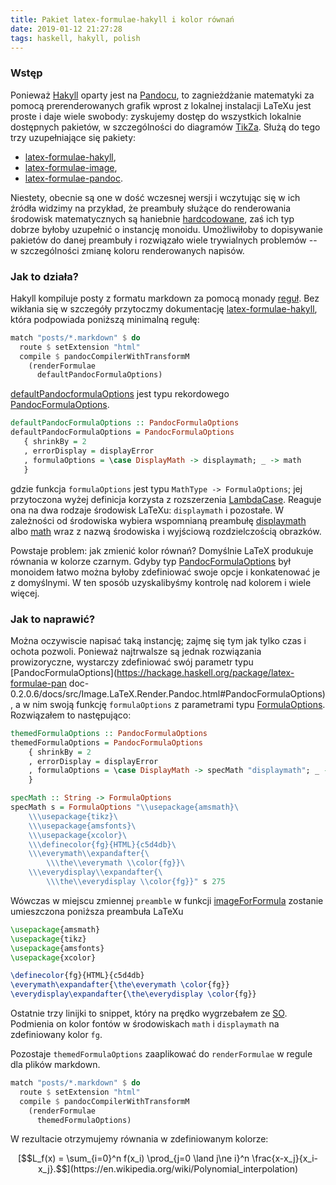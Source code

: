 ```yaml
---
title: Pakiet latex-formulae-hakyll i kolor równań
date: 2019-01-12 21:27:28
tags: haskell, hakyll, polish
---
```


### Wstęp

Ponieważ [Hakyll](https://jaspervdj.be/hakyll/) oparty jest na [Pandocu](https://pandoc.org/), to zagnieżdżanie matematyki za pomocą prerenderowanych grafik wprost z lokalnej instalacji LaTeXu jest proste i daje wiele swobody: zyskujemy dostęp do wszystkich lokalnie dostępnych pakietów, w szczególności do diagramów [TikZa](https://taeer.bar-yam.me/blog/posts/hakyll-tikz/). Służą do tego trzy uzupełniające się pakiety: 

* [latex-formulae-hakyll](https://hackage.haskell.org/package/latex-formulae-hakyll),
* [latex-formulae-image](https://hackage.haskell.org/package/latex-formulae-image), 
* [latex-formulae-pandoc](https://hackage.haskell.org/package/latex-formulae-pandoc). 

Niestety, obecnie są one w dość wczesnej wersji i wczytując się w ich źródła widzimy na przykład, że preambuły służące do renderowania środowisk matematycznych są haniebnie [hardcodowane](https://hackage.haskell.org/package/latex-formulae-image-0.1.1.4/docs/src/Image.LaTeX.Render.html#displaymath), zaś ich typ dobrze byłoby uzupełnić o instancję monoidu. Umożliwiłoby to dopisywanie pakietów do danej preambuły i rozwiązało wiele trywialnych problemów -- w szczególności zmianę koloru renderowanych napisów. 

### Jak to działa?

Hakyll kompiluje posty z formatu markdown za pomocą monady [reguł](https://jaspervdj.be/hakyll/reference/src/Hakyll.Core.Rules.Internal.html#Rules). Bez wikłania się w szczegóły przytoczmy dokumentację [latex-formulae-hakyll](https://hackage.haskell.org/package/latex-formulae-hakyll-0.2.0.4/docs/Hakyll-Contrib-LaTeX.html), która podpowiada poniższą minimalną regułę:

```haskell
match "posts/*.markdown" $ do
  route $ setExtension "html"
  compile $ pandocCompilerWithTransformM
    (renderFormulae 
      defaultPandocFormulaOptions)
```

[defaultPandocformulaOptions](https://hackage.haskell.org/package/latex-formulae-pandoc-0.2.0.6/docs/src/Image.LaTeX.Render.Pandoc.html#convertAllFormulaeDataURI) jest typu rekordowego [PandocFormulaOptions](https://hackage.haskell.org/package/latex-formulae-pandoc-0.2.0.6/docs/src/Image.LaTeX.Render.Pandoc.html#PandocFormulaOptions).

``` haskell
defaultPandocFormulaOptions :: PandocFormulaOptions
defaultPandocFormulaOptions = PandocFormulaOptions
   { shrinkBy = 2
   , errorDisplay = displayError
   , formulaOptions = \case DisplayMath -> displaymath; _ -> math
   }
```
gdzie funkcja `formulaOptions` jest typu `MathType -> FormulaOptions`; jej przytoczona wyżej definicja korzysta z rozszerzenia [LambdaCase](http://storm-country.com/blog/LambdaCase). Reaguje ona na dwa rodzaje środowisk LaTeXu: `displaymath` i pozostałe. W zależności od środowiska wybiera wspomnianą preambułę [displaymath](https://hackage.haskell.org/package/latex-formulae-image-0.1.1.4/docs/src/Image.LaTeX.Render.html#displaymath) albo [math](https://hackage.haskell.org/package/latex-formulae-image-0.1.1.4/docs/src/Image.LaTeX.Render.html#math) wraz z nazwą środowiska i wyjściową rozdzielczością obrazków.


Powstaje problem: jak zmienić kolor równań? Domyślnie LaTeX produkuje równania w kolorze czarnym. Gdyby typ [PandocFormulaOptions](https://hackage.haskell.org/package/latex-formulae-pandoc-0.2.0.6/docs/src/Image.LaTeX.Render.Pandoc.html#PandocFormulaOptions) był monoidem łatwo można byłoby zdefiniować swoje opcje i konkatenować je z domyślnymi. W ten sposób uzyskalibyśmy kontrolę nad kolorem i wiele więcej.

### Jak to naprawić?

Można oczywiscie napisać taką instancję; zajmę się tym jak tylko czas i ochota pozwoli. Ponieważ najtrwalsze są jednak rozwiązania prowizoryczne, wystarczy zdefiniować swój parametr typu [PandocFormulaOptions](https://hackage.haskell.org/package/latex-formulae-pan 
  doc-0.2.0.6/docs/src/Image.LaTeX.Render.Pandoc.html#PandocFormulaOptions), a w nim swoją funkcję `formulaOptions` z parametrami typu [FormulaOptions](https://hackage.haskell.org/package/latex-formulae-image-0.1.1.4/docs/src/Image.LaTeX.Render.html#FormulaOptions). Rozwiązałem to następująco:

```haskell
themedFormulaOptions :: PandocFormulaOptions
themedFormulaOptions = PandocFormulaOptions 
    { shrinkBy = 2
    , errorDisplay = displayError
    , formulaOptions = \case DisplayMath -> specMath "displaymath"; _ -> specMath "math"
    } 

specMath :: String -> FormulaOptions
specMath s = FormulaOptions "\\usepackage{amsmath}\
    \\\usepackage{tikz}\
    \\\usepackage{amsfonts}\
    \\\usepackage{xcolor}\
    \\\definecolor{fg}{HTML}{c5d4db}\
    \\\everymath\\expandafter{\
        \\\the\\everymath \\color{fg}}\
    \\\everydisplay\\expandafter{\
        \\\the\\everydisplay \\color{fg}}" s 275
```

Wówczas w miejscu zmiennej `preamble` w funkcji [imageForFormula](https://hackage.haskell.org/package/latex-formulae-image-0.1.1.4/docs/src/Image.LaTeX.Render.html#imageForFormula) zostanie umieszczona poniższa preambuła LaTeXu

```LaTeX
\usepackage{amsmath}
\usepackage{tikz}
\usepackage{amsfonts}
\usepackage{xcolor}

\definecolor{fg}{HTML}{c5d4db}
\everymath\expandafter{\the\everymath \color{fg}}
\everydisplay\expandafter{\the\everydisplay \color{fg}}
```  
Ostatnie trzy linijki to snippet, który na prędko wygrzebałem ze [SO](https://tex.stackexchange.com/questions/211780/how-put-color-in-all-math-mode). Podmienia on kolor fontów w środowiskach `math` i `displaymath` na zdefiniowany kolor `fg`.

Pozostaje `themedFormulaOptions` zaaplikować do `renderFormulae` w regule dla plików markdown.

```haskell
match "posts/*.markdown" $ do
  route $ setExtension "html"
  compile $ pandocCompilerWithTransformM
    (renderFormulae 
      themedFormulaOptions)
```

W rezultacie otrzymujemy równania w zdefiniowanym kolorze:
<center>
[$$L_f(x) = \sum_{i=0}^n f(x_i) \prod_{j=0 \land j\ne i}^n \frac{x-x_j}{x_i-x_j}.$$](https://en.wikipedia.org/wiki/Polynomial_interpolation)
</center>
